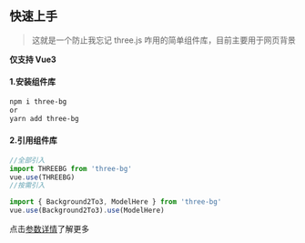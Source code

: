 ## 快速上手

> 这就是一个防止我忘记 three.js 咋用的简单组件库，目前主要用于网页背景

**仅支持 Vue3**

#### 1.安装组件库

```bash
npm i three-bg
or
yarn add three-bg
```

#### 2.引用组件库

```javascript
//全部引入
import THREEBG from 'three-bg'
vue.use(THREEBG)
//按需引入

import { Background2To3, ModelHere } from 'three-bg'
vue.use(Background2To3).use(ModelHere)
```

点击[参数详情](https://yhao-o.github.io/Three-bg/)了解更多
